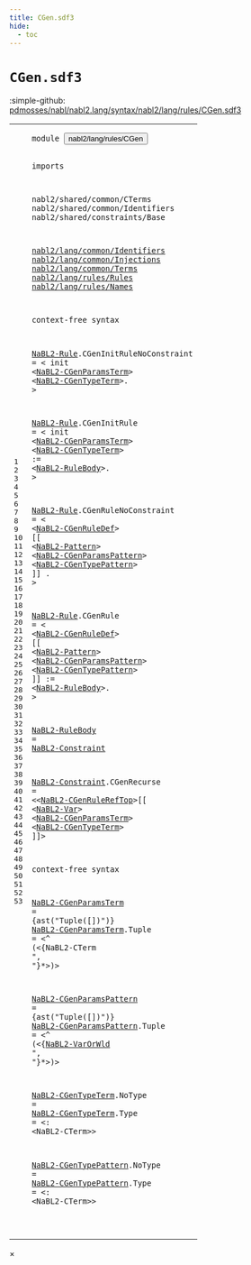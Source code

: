 ```yaml
---
title: CGen.sdf3
hide:
  - toc
---
```


# `CGen.sdf3`

:simple-github: [pdmosses/nabl/nabl2.lang/syntax/nabl2/lang/rules/CGen.sdf3]

[pdmosses/nabl/nabl2.lang/syntax/nabl2/lang/rules/CGen.sdf3]: https://github.com/pdmosses/nabl/blob/master/nabl2.lang/syntax/nabl2/lang/rules/CGen.sdf3 "The source file on GitHub"

<div class="sdf3"><table class="highlighttable"><tbody><tr><td class="linenos"><div class="linenodiv"><pre><span></span>1
2
3
4
5
6
7
8
9
10
11
12
13
14
15
16
17
18
19
20
21
22
23
24
25
26
27
28
29
30
31
32
33
34
35
36
37
38
39
40
41
42
43
44
45
46
47
48
49
50
51
52
53
</pre></div></td>
<td class="code"><pre><code><span class="keyword">module</span> <button class="modal-open" id="nabl2/lang/rules/CGen_1_8" title="Multi-file references" data-urls="../Rules.sdf3/#nabl2/lang/rules/CGen_5_3 line 5; ../../signatures/CGen.sdf3/#nabl2/lang/rules/CGen_7_3 line 7">nabl2/lang/rules/CGen</button>

<span class="keyword">imports</span>
 
  <span title="External reference">nabl2/shared/common/CTerms</span>
  <span title="External reference">nabl2/shared/common/Identifiers</span>
  <span title="External reference">nabl2/shared/constraints/Base</span>

  <a href="../../common/Identifiers.sdf3/#nabl2/lang/common/Identifiers_1_8" id="nabl2/lang/common/Identifiers_9_3" title="Defined at ../../common/Identifiers.sdf3 line 1">nabl2/lang/common/Identifiers</a>
  <a href="../../common/Injections.sdf3/#nabl2/lang/common/Injections_1_8" id="nabl2/lang/common/Injections_10_3" title="Defined at ../../common/Injections.sdf3 line 1">nabl2/lang/common/Injections</a>
  <a href="../../common/Terms.sdf3/#nabl2/lang/common/Terms_1_8" id="nabl2/lang/common/Terms_11_3" title="Defined at ../../common/Terms.sdf3 line 1">nabl2/lang/common/Terms</a>
  <a href="../Rules.sdf3/#nabl2/lang/rules/Rules_1_8" id="nabl2/lang/rules/Rules_12_3" title="Defined at ../Rules.sdf3 line 1">nabl2/lang/rules/Rules</a>
  <a href="../Names.sdf3/#nabl2/lang/rules/Names_1_8" id="nabl2/lang/rules/Names_13_3" title="Defined at ../Names.sdf3 line 1">nabl2/lang/rules/Names</a>


<span class="keyword">context-free syntax</span>

  <a href="../Rules.sdf3/#NaBL2-Rule_17_9" id="NaBL2-Rule_18_3" title="Referenced at ../Rules.sdf3 line 17">NaBL2-Rule</a>.<span class="cons_Constructor"><span id="CGenInitRuleNoConstraint_18_14" title="Not referenced">CGenInitRuleNoConstraint</span></span> = &lt;
    <span class="cons_String">init</span> &lt;<a href="#NaBL2-CGenParamsTerm_43_3" id="NaBL2-CGenParamsTerm_19_11" title="Defined at line 43, 44">NaBL2-CGenParamsTerm</a>&gt; &lt;<a href="#NaBL2-CGenTypeTerm_49_3" id="NaBL2-CGenTypeTerm_19_34" title="Defined at line 49, 50">NaBL2-CGenTypeTerm</a>&gt;<span class="cons_String">.</span>
  &gt;

  <a href="../Rules.sdf3/#NaBL2-Rule_17_9" id="NaBL2-Rule_22_3" title="Referenced at ../Rules.sdf3 line 17">NaBL2-Rule</a>.<span class="cons_Constructor"><span id="CGenInitRule_22_14" title="Not referenced">CGenInitRule</span></span> = &lt;
    <span class="cons_String">init</span> &lt;<a href="#NaBL2-CGenParamsTerm_43_3" id="NaBL2-CGenParamsTerm_23_11" title="Defined at line 43, 44">NaBL2-CGenParamsTerm</a>&gt; &lt;<a href="#NaBL2-CGenTypeTerm_49_3" id="NaBL2-CGenTypeTerm_23_34" title="Defined at line 49, 50">NaBL2-CGenTypeTerm</a>&gt; <span class="cons_String">:=</span>
        &lt;<a href="#NaBL2-RuleBody_36_3" id="NaBL2-RuleBody_24_10" title="Defined at line 36">NaBL2-RuleBody</a>&gt;<span class="cons_String">.</span>
  &gt;

  <a href="../Rules.sdf3/#NaBL2-Rule_17_9" id="NaBL2-Rule_27_3" title="Referenced at ../Rules.sdf3 line 17">NaBL2-Rule</a>.<span class="cons_Constructor"><span id="CGenRuleNoConstraint_27_14" title="Not referenced">CGenRuleNoConstraint</span></span> = &lt;
    &lt;<a href="../Names.sdf3/#NaBL2-CGenRuleDef_14_3" id="NaBL2-CGenRuleDef_28_6" title="Defined at ../Names.sdf3 line 14, 15, 16, 17">NaBL2-CGenRuleDef</a>&gt; <span class="cons_String">[[</span> &lt;<a href="../../common/Terms.sdf3/#NaBL2-Pattern_19_3" id="NaBL2-Pattern_28_29" title="Defined at ../../common/Terms.sdf3 line 19, 20, 21, 22, 23, 24, 25, 26">NaBL2-Pattern</a>&gt; &lt;<a href="#NaBL2-CGenParamsPattern_46_3" id="NaBL2-CGenParamsPattern_28_45" title="Defined at line 46, 47">NaBL2-CGenParamsPattern</a>&gt; &lt;<a href="#NaBL2-CGenTypePattern_52_3" id="NaBL2-CGenTypePattern_28_71" title="Defined at line 52, 53">NaBL2-CGenTypePattern</a>&gt; <span class="cons_String">]]</span> <span class="cons_String">.</span>
  &gt;

  <a href="../Rules.sdf3/#NaBL2-Rule_17_9" id="NaBL2-Rule_31_3" title="Referenced at ../Rules.sdf3 line 17">NaBL2-Rule</a>.<span class="cons_Constructor"><span id="CGenRule_31_14" title="Not referenced">CGenRule</span></span> = &lt;
    &lt;<a href="../Names.sdf3/#NaBL2-CGenRuleDef_14_3" id="NaBL2-CGenRuleDef_32_6" title="Defined at ../Names.sdf3 line 14, 15, 16, 17">NaBL2-CGenRuleDef</a>&gt; <span class="cons_String">[[</span> &lt;<a href="../../common/Terms.sdf3/#NaBL2-Pattern_19_3" id="NaBL2-Pattern_32_29" title="Defined at ../../common/Terms.sdf3 line 19, 20, 21, 22, 23, 24, 25, 26">NaBL2-Pattern</a>&gt; &lt;<a href="#NaBL2-CGenParamsPattern_46_3" id="NaBL2-CGenParamsPattern_32_45" title="Defined at line 46, 47">NaBL2-CGenParamsPattern</a>&gt; &lt;<a href="#NaBL2-CGenTypePattern_52_3" id="NaBL2-CGenTypePattern_32_71" title="Defined at line 52, 53">NaBL2-CGenTypePattern</a>&gt; <span class="cons_String">]]</span> <span class="cons_String">:=</span>
        &lt;<a href="#NaBL2-RuleBody_36_3" id="NaBL2-RuleBody_33_10" title="Defined at line 36">NaBL2-RuleBody</a>&gt;<span class="cons_String">.</span>
  &gt;

  <a href="#NaBL2-RuleBody_24_10" id="NaBL2-RuleBody_36_3" title="Referenced at line 24, 33">NaBL2-RuleBody</a>       = <a href="#NaBL2-Constraint_38_3" id="NaBL2-Constraint_36_26" title="Defined at line 38">NaBL2-Constraint</a>

  <a href="#NaBL2-Constraint_36_26" id="NaBL2-Constraint_38_3" title="Referenced at line 36">NaBL2-Constraint</a>.<span class="cons_Constructor"><span id="CGenRecurse_38_20" title="Not referenced">CGenRecurse</span></span> = &lt;&lt;<a href="../Names.sdf3/#NaBL2-CGenRuleRefTop_20_3" id="NaBL2-CGenRuleRefTop_38_36" title="Defined at ../Names.sdf3 line 20, 21, 22">NaBL2-CGenRuleRefTop</a>&gt;<span class="cons_String">[[</span> &lt;<a href="../../common/Terms.sdf3/#NaBL2-Var_13_3" id="NaBL2-Var_38_61" title="Defined at ../../common/Terms.sdf3 line 13">NaBL2-Var</a>&gt; &lt;<a href="#NaBL2-CGenParamsTerm_43_3" id="NaBL2-CGenParamsTerm_38_73" title="Defined at line 43, 44">NaBL2-CGenParamsTerm</a>&gt; &lt;<a href="#NaBL2-CGenTypeTerm_49_3" id="NaBL2-CGenTypeTerm_38_96" title="Defined at line 49, 50">NaBL2-CGenTypeTerm</a>&gt; <span class="cons_String">]]</span>&gt;


<span class="keyword">context-free syntax</span>

  <a href="#NaBL2-CGenParamsTerm_19_11" id="NaBL2-CGenParamsTerm_43_3" title="Referenced at line 19, 23, 38">NaBL2-CGenParamsTerm</a>          =                             {<span class="cons_Unquoted">ast</span>(<span class="cons_Quoted">"Tuple([])"</span>)}
  <a href="#NaBL2-CGenParamsTerm_19_11" id="NaBL2-CGenParamsTerm_44_3" title="Referenced at line 19, 23, 38">NaBL2-CGenParamsTerm</a>.<span class="cons_Constructor"><span id="Tuple_44_24" title="Not referenced">Tuple</span></span>    = &lt;<span class="cons_String">^</span> <span class="cons_String">(</span>&lt;{<span title="External reference">NaBL2-CTerm</span> <span class="cons_Lit">", "</span>}*&gt;<span class="cons_String">)</span>&gt;

  <a href="#NaBL2-CGenParamsPattern_28_45" id="NaBL2-CGenParamsPattern_46_3" title="Referenced at line 28, 32">NaBL2-CGenParamsPattern</a>       =                                {<span class="cons_Unquoted">ast</span>(<span class="cons_Quoted">"Tuple([])"</span>)}
  <a href="#NaBL2-CGenParamsPattern_28_45" id="NaBL2-CGenParamsPattern_47_3" title="Referenced at line 28, 32">NaBL2-CGenParamsPattern</a>.<span class="cons_Constructor"><span id="Tuple_47_27" title="Not referenced">Tuple</span></span> = &lt;<span class="cons_String">^</span> <span class="cons_String">(</span>&lt;{<a href="../../common/Terms.sdf3/#NaBL2-VarOrWld_16_3" id="NaBL2-VarOrWld_47_41" title="Defined at ../../common/Terms.sdf3 line 16, 17">NaBL2-VarOrWld</a> <span class="cons_Lit">", "</span>}*&gt;<span class="cons_String">)</span>&gt;

  <a href="#NaBL2-CGenTypeTerm_19_34" id="NaBL2-CGenTypeTerm_49_3" title="Referenced at line 19, 23, 38">NaBL2-CGenTypeTerm</a>.<span class="cons_Constructor"><span id="NoType_49_22" title="Not referenced">NoType</span></span>     =
  <a href="#NaBL2-CGenTypeTerm_19_34" id="NaBL2-CGenTypeTerm_50_3" title="Referenced at line 19, 23, 38">NaBL2-CGenTypeTerm</a>.<span class="cons_Constructor"><span id="Type_50_22" title="Not referenced">Type</span></span>       = &lt;<span class="cons_String">:</span> &lt;<span title="External reference">NaBL2-CTerm</span>&gt;&gt;

  <a href="#NaBL2-CGenTypePattern_28_71" id="NaBL2-CGenTypePattern_52_3" title="Referenced at line 28, 32">NaBL2-CGenTypePattern</a>.<span class="cons_Constructor"><span id="NoType_52_25" title="Not referenced">NoType</span></span>  =
  <a href="#NaBL2-CGenTypePattern_28_71" id="NaBL2-CGenTypePattern_53_3" title="Referenced at line 28, 32">NaBL2-CGenTypePattern</a>.<span class="cons_Constructor"><span id="Type_53_25" title="Not referenced">Type</span></span>    = &lt;<span class="cons_String">:</span> &lt;<span title="External reference">NaBL2-CTerm</span>&gt;&gt;


</code></pre></td></tr></tbody></table></div>

<div id="modal">
  <div id="modal-content">
    <span id="modal-close">&times;</span>
    <h2 id="modal-h2"></h2>
    <p  id="modal-p"></p>
    <ul id="modal-ul"></ul>
  </div>
</div>
